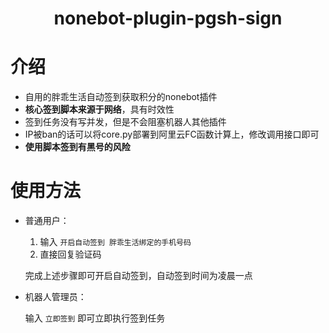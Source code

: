 <div align="center">

# nonebot-plugin-pgsh-sign
</div>

# 介绍
- 自用的胖乖生活自动签到获取积分的nonebot插件
- **核心签到脚本来源于网络**，具有时效性
- 签到任务没有写并发，但是不会阻塞机器人其他插件
- IP被ban的话可以将core.py部署到阿里云FC函数计算上，修改调用接口即可
- **使用脚本签到有黑号的风险**

# 使用方法
- 普通用户：
  1. 输入 `开启自动签到 胖乖生活绑定的手机号码`
  2. 直接回复验证码

    完成上述步骤即可开启自动签到，自动签到时间为凌晨一点

- 机器人管理员：

    输入 `立即签到` 即可立即执行签到任务
